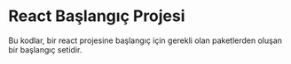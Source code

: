 # React Başlangıç Projesi


Bu kodlar, bir react projesine başlangıç için gerekli olan paketlerden oluşan bir başlangıç setidir.
